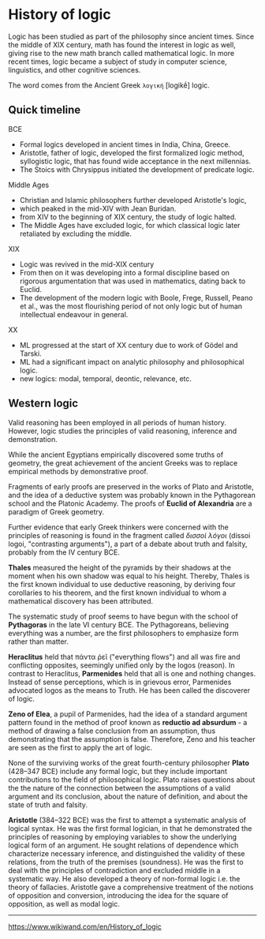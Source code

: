 # History of logic

Logic has been studied as part of the philosophy since ancient times. Since the middle of XIX century, math has found the interest in logic as well, giving rise to the new math branch called mathematical logic. In more recent times, logic became a subject of study in computer science, linguistics, and other cognitive sciences.

The word comes from the Ancient Greek `λογική` [logikḗ] logic.


## Quick timeline

BCE
- Formal logics developed in ancient times in India, China, Greece.
- Aristotle, father of logic, developed the first formalized logic method, syllogistic logic, that has found wide acceptance in the next millennias.
- The Stoics with Chrysippus initiated the development of predicate logic.

Middle Ages
- Christian and Islamic philosophers further developed Aristotle's logic,
- which peaked in the mid-XIV with Jean Buridan.
- from XIV to the beginning of XIX century, the study of logic halted.
- The Middle Ages have excluded logic, for which classical logic later retaliated by excluding the middle.

XIX
- Logic was revived in the mid-XIX century
- From then on it was developing into a formal discipline based on rigorous argumentation that was used in mathematics, dating back to Euclid.
- The development of the modern logic with Boole, Frege, Russell, Peano et al., was the most flourishing period of not only logic but of human intellectual endeavour in general.

XX
- ML progressed at the start of XX century due to work of Gödel and Tarski.
- ML had a significant impact on analytic philosophy and philosophical logic.
- new logics: modal, temporal, deontic, relevance, etc.


## Western logic

Valid reasoning has been employed in all periods of human history. However, logic studies the principles of valid reasoning, inference and demonstration.

While the ancient Egyptians empirically discovered some truths of geometry, the great achievement of the ancient Greeks was to replace empirical methods by demonstrative proof.

Fragments of early proofs are preserved in the works of Plato and Aristotle, and the idea of a deductive system was probably known in the Pythagorean school and the Platonic Academy. The proofs of **Euclid of Alexandria** are a paradigm of Greek geometry.

Further evidence that early Greek thinkers were concerned with the principles of reasoning is found in the fragment called _δισσοὶ λόγοι_ (dissoi logoi, "contrasting arguments"), a part of a debate about truth and falsity, probably from the IV century BCE.


**Thales** measured the height of the pyramids by their shadows at the moment when his own shadow was equal to his height. Thereby, Thales is the first known individual to use deductive reasoning, by deriving four corollaries to his theorem, and the first known individual to whom a mathematical discovery has been attributed.

The systematic study of proof seems to have begun with the school of **Pythagoras** in the late VI century BCE. The Pythagoreans, believing everything was a number, are the first philosophers to emphasize form rather than matter.

**Heraclitus** held that πάντα ῥεῖ ("everything flows") and all was fire and conflicting opposites, seemingly unified only by the logos (reason). In contrast to Heraclitus, **Parmenides** held that all is one and nothing changes. Instead of sense perceptions, which is in grievous error, Parmenides advocated logos as the means to Truth. He has been called the discoverer of logic.

**Zeno of Elea**, a pupil of Parmenides, had the idea of a standard argument pattern found in the method of proof known as **reductio ad absurdum** - a method of drawing a false conclusion from an assumption, thus demonstrating that the assumption is false. Therefore, Zeno and his teacher are seen as the first to apply the art of logic.

None of the surviving works of the great fourth-century philosopher **Plato** (428–347 BCE) include any formal logic, but they include important contributions to the field of philosophical logic. Plato raises questions about the the nature of the connection between the assumptions of a valid argument and its conclusion, about the nature of definition, and about the state of truth and falsity.

**Aristotle** (384–322 BCE) was the first to attempt a systematic analysis of logical syntax. He was the first formal logician, in that he demonstrated the principles of reasoning by employing variables to show the underlying logical form of an argument. He sought relations of dependence which characterize necessary inference, and distinguished the validity of these relations, from the truth of the premises (soundness). He was the first to deal with the principles of contradiction and excluded middle in a systematic way. He also developed a theory of non-formal logic i.e. the theory of fallacies. Aristotle gave a comprehensive treatment of the notions of opposition and conversion, introducing the idea for the square of opposition, as well as modal logic.



---

https://www.wikiwand.com/en/History_of_logic
